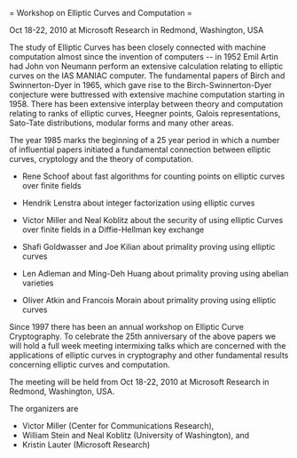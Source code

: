 = Workshop on Elliptic Curves and Computation =

Oct 18-22, 2010 at Microsoft Research in Redmond, Washington, USA

The study of Elliptic Curves has been closely connected with machine
computation almost since the invention of computers -- in 1952 Emil
Artin had John von Neumann perform an extensive calculation relating
to elliptic curves on the IAS MANIAC computer. The fundamental papers
of Birch and Swinnerton-Dyer in 1965, which gave rise to the
Birch-Swinnerton-Dyer conjecture were buttressed with extensive
machine computation starting in 1958. There has been extensive
interplay between theory and computation relating to ranks of elliptic
curves, Heegner points, Galois representations, Sato-Tate
distributions, modular forms and many other areas.

The year 1985 marks the beginning of a 25 year period in which a
number of influential papers initiated a fundamental connection
between elliptic curves, cryptology and the theory of computation.

 * Rene Schoof about fast algorithms for counting points on elliptic curves over finite fields

 * Hendrik Lenstra about integer factorization using elliptic curves

 * Victor Miller and Neal Koblitz about the security of using elliptic Curves over finite fields in a Diffie-Hellman key exchange

 * Shafi Goldwasser and Joe Kilian about primality proving using elliptic curves

 * Len Adleman and Ming-Deh Huang about primality proving using abelian varieties

 * Oliver Atkin and Francois Morain about primality proving using elliptic curves

Since 1997 there has been an annual workshop on Elliptic Curve
Cryptography. To celebrate the 25th anniversary of the above papers we
will hold a full week meeting intermixing talks which are concerned
with the applications of elliptic curves in cryptography and other
fundamental results concerning elliptic curves and computation.

The meeting will be held from Oct 18-22, 2010 at Microsoft Research in
Redmond, Washington, USA.

The organizers are

 * Victor Miller (Center for Communications Research),
 * William Stein and Neal Koblitz (University of Washington), and
 * Kristin Lauter (Microsoft Research)
